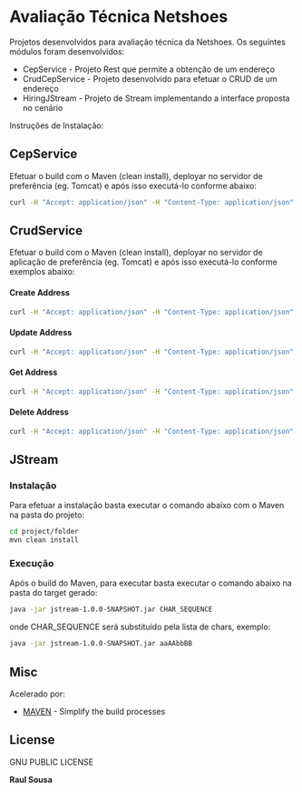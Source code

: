 # Avaliação Técnica Netshoes

Projetos desenvolvidos para avaliação técnica da Netshoes. Os seguintes módulos foram desenvolvidos:

  - CepService - Projeto Rest que permite a obtenção de um endereço
  - CrudCepService - Projeto desenvolvido para efetuar o CRUD de um endereço
  - HiringJStream - Projeto de Stream implementando a interface proposta no cenário 

Instruções de Instalação:

## CepService
Efetuar o build com o Maven (clean install), deployar no servidor de preferência (eg. Tomcat) e após isso executá-lo conforme abaixo:

```sh
curl -H "Accept: application/json" -H "Content-Type: application/json"  -X POST -d '{"id":"06807060"}' http://host:port/cepservice/api/
```

## CrudService
Efetuar o build com o Maven (clean install), deployar no servidor de aplicação de preferência (eg. Tomcat) e após isso executá-lo conforme exemplos abaixo:

#### Create Address

```sh
curl -H "Accept: application/json" -H "Content-Type: application/json"  -X POST -d '{"rua":"Rua Netshoes","numero":"2015","cep":"06015015","cidade":"Netshoes","estado":"SP"}' http://host:port/crudservice/api/
```
#### Update Address

```sh
curl -H "Accept: application/json" -H "Content-Type: application/json"  -X PUT -d '{"id":"1f743aa3-1df3-4a79-8666-7e820fb4a3c6","rua":"Rua 20","numero":"02","cep":"06753163","bairro":null,"cidade":"aaaaa","estado":"BA","complemento":null}' http://host:port/crudservice/api/
```

#### Get Address

```sh
curl -H "Accept: application/json" -H "Content-Type: application/json"  -X GET http://host:port/crudservice/api/id
```

#### Delete Address

```sh
curl -H "Accept: application/json" -H "Content-Type: application/json"  -X DELETE http://host:port/crudservice/api/id
```

## JStream
### Instalação
Para efetuar a instalação basta executar o comando abaixo com o Maven na pasta do projeto:
```sh
cd project/folder
mvn clean install
```

### Execução

Após o build do Maven, para executar basta executar o comando abaixo na pasta do target gerado:
```sh
java -jar jstream-1.0.0-SNAPSHOT.jar CHAR_SEQUENCE
```
onde CHAR_SEQUENCE será substituído pela lista de chars, exemplo:
```sh
java -jar jstream-1.0.0-SNAPSHOT.jar aaAAbbBB
```


## Misc

Acelerado por:

* [MAVEN] - Simplify the build processes

License
----
GNU PUBLIC LICENSE

**Raul Sousa**

[MAVEN]:https://maven.apache.org/

